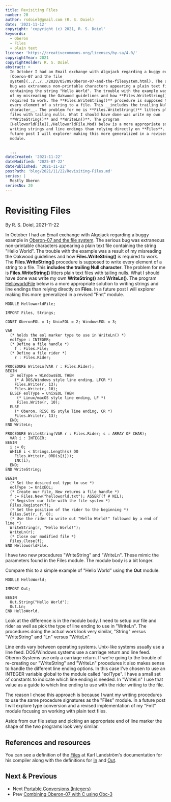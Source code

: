 ```yaml
---
title: Revisiting Files
number: 20
author: rsdoiel@gmail.com (R. S. Doiel)
date: '2021-11-12'
copyright: 'copyright (c) 2021, R. S. Doiel'
keywords:
  - Oberon
  - Files
  - plain text
license: 'https://creativecommons.org/licenses/by-sa/4.0/'
copyrightYear: 2021
copyrightHolder: R. S. Doiel
abstract: >
  In October I had an Email exchange with Algojack regarding a buggy example in
  [Oberon-07 and the file
  system](../../../2020/05/09/Oberon-07-and-the-filesystem.html). The serious
  bug was extraneous non-printable characters appearing a plain text file
  containing the string "Hello World". The trouble with the example was a result
  of my misreading the Oakwood guidelines and how **Files.WriteString()** is
  required to work. The **Files.WriteString()** procedure is supposed to write
  every element of a string to a file. This __includes the trailing Null
  character__. The problem for me is **Files.WriteString()** litters plain text
  files with tailing nulls. What I should have done was write my own
  **WriteString()** and **WriteLn()**. The program
  [HelloworldFile](./HelloworldFile.Mod) below is a more appropriate solution to
  writing strings and line endings than relying directly on **Files**. In a
  future post I will explorer making this more generalized in a revised "Fmt"
  module.


  ...
dateCreated: '2021-11-22'
dateModified: '2025-07-22'
datePublished: '2021-11-22'
postPath: 'blog/2021/11/22/Revisiting-Files.md'
series: |
  Mostly Oberon
seriesNo: 20
---
```


Revisiting Files
================

By R. S. Doiel, 2021-11-22

In October I had an Email exchange with Algojack regarding a buggy example in [Oberon-07 and the file system](../../../2020/05/09/Oberon-07-and-the-filesystem.html). The serious bug was extraneous non-printable characters appearing a plain text file containing the string "Hello World". The trouble with the example was a result of my misreading the Oakwood guidelines and how **Files.WriteString()** is required to work. The **Files.WriteString()** procedure is supposed to write every element of a string to a file. This __includes the trailing Null character__. The problem for me is **Files.WriteString()** litters plain text files with tailing nulls. What I should have done was write my own **WriteString()** and **WriteLn()**. The program [HelloworldFile](./HelloworldFile.Mod) below is a more appropriate solution to writing strings and line endings than relying directly on **Files**. In a future post I will explorer making this more generalized in a revised "Fmt" module.

~~~
MODULE HelloworldFile;

IMPORT Files, Strings;

CONST OberonEOL = 1; UnixEOL = 2; WindowsEOL = 3;

VAR
  (* holds the eol marker type to use in WriteLn() *)
  eolType : INTEGER;
  (* Define a file handle *)
    f : Files.File;
  (* Define a file rider *)
    r : Files.Rider;

PROCEDURE WriteLn(VAR r : Files.Rider);
BEGIN
  IF eolType = WindowsEOL THEN
    (* A DOS/Windows style line ending, LFCR *)
    Files.Write(r, 13);
    Files.Write(r, 10);
  ELSIF eolType = UnixEOL THEN
     (* Linux/macOS style line ending, LF *)
     Files.Write(r, 10);
  ELSE
    (* Oberon, RISC OS style line ending, CR *)
    Files.Write(r, 13);
  END;
END WriteLn;

PROCEDURE WriteString(VAR r : Files.Rider; s : ARRAY OF CHAR);
  VAR i : INTEGER;
BEGIN
  i := 0;
  WHILE i < Strings.Length(s) DO
    Files.Write(r, ORD(s[i]));
    INC(i);
  END;
END WriteString;

BEGIN
  (* Set the desired eol type to use *)
  eolType := UnixEOL;
  (* Create our file, New returns a file handle *)
  f := Files.New("helloworld.txt"); ASSERT(f # NIL);
  (* Register our file with the file system *)
  Files.Register(f);
  (* Set the position of the rider to the beginning *)
  Files.Set(r, f, 0);
  (* Use the rider to write out "Hello World!" followed by a end of line *)
  WriteString(r, "Hello World!");
  WriteLn(r);
  (* Close our modified file *)
  Files.Close(f);
END HelloworldFile.
~~~

I have two new procedures "WriteString" and "WriteLn". These mimic the parameters found in the Files module. The module body is a bit longer.

Compare this to a simple example of "Hello World" using the **Out** module.

~~~
MODULE HelloWorld;

IMPORT Out;

BEGIN
  Out.String("Hello World");
  Out.Ln;
END HelloWorld.
~~~

Look at the difference is in the module body. I need to setup our file and rider as well as pick the type of line ending to use in "WriteLn". The procedures doing the actual work look very similar, "String" versus "WriteString" and "Ln" versus "WriteLn".  


Line ends vary between operating systems. Unix-like systems usually use a line feed. DOS/Windows systems use a carriage return and line feed. Oberon Systems use only a carriage return. If we're going to the trouble of re-creating our "WriteString" and "WriteLn" procedures it also makes sense to handle the different line ending options.  In this case I've chosen to use an INTEGER variable global to the module called "eolType". I have a small set of constants to indicate which line ending is needed. In "WriteLn" I use that value as a guide to which line ending to use with the rider writing to the file.

The reason I chose this approach is because I want my writing procedures to use the same procedure signatures as the "Files" module. In a future post I will explore type conversion and a revised implementation of my "Fmt" module focusing on working with plain text files.

Aside from our file setup and picking an appropriate end of line marker the shape of the two programs look very similar.

References and resources
------------------------

You can see a definition of the [Files](https://miasap.se/obnc/obncdoc/basic/Files.def.html "My example module definition is based on the on Karl created in OBNC") at Karl Landström's documentation for his compiler along with the definitions for [In](https://miasap.se/obnc/obncdoc/basic/In.def.html) and [Out](https://miasap.se/obnc/obncdoc/basic/Out.def.html).


Next & Previous
---------------

- Next [Portable Conversions (Integers)](../../11/26/Portable-Conversions-Integers.html)
- Prev [Combining Oberon-07 with C using Obc-3](../../06/14/Combining-Oberon-07-with-C-using-Obc-3.html)
